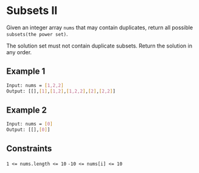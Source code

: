 # Subsets II

Given an integer array `nums` that may contain duplicates, return all possible `subsets(the power set)`.

The solution set must not contain duplicate subsets. Return the solution in any order.

## Example 1

```bash
Input: nums = [1,2,2]
Output: [[],[1],[1,2],[1,2,2],[2],[2,2]]
```

## Example 2

```bash
Input: nums = [0]
Output: [[],[0]]
```

## Constraints

`1 <= nums.length <= 10`
`-10 <= nums[i] <= 10`
